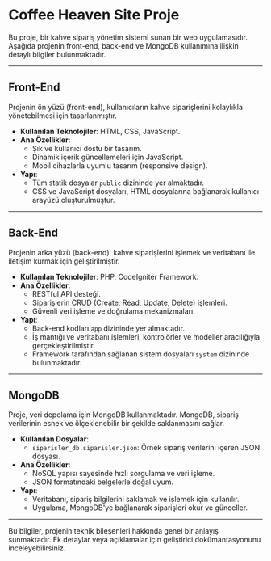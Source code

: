 # Coffee Heaven Site Proje

Bu proje, bir kahve sipariş yönetim sistemi sunan bir web uygulamasıdır. Aşağıda projenin front-end, back-end ve MongoDB kullanımına ilişkin detaylı bilgiler bulunmaktadır.

---

## Front-End

Projenin ön yüzü (front-end), kullanıcıların kahve siparişlerini kolaylıkla yönetebilmesi için tasarlanmıştır. 

- **Kullanılan Teknolojiler**: HTML, CSS, JavaScript.
- **Ana Özellikler**:
  - Şık ve kullanıcı dostu bir tasarım.
  - Dinamik içerik güncellemeleri için JavaScript.
  - Mobil cihazlarla uyumlu tasarım (responsive design).
- **Yapı**:
  - Tüm statik dosyalar `public` dizininde yer almaktadır.
  - CSS ve JavaScript dosyaları, HTML dosyalarına bağlanarak kullanıcı arayüzü oluşturulmuştur.

---

## Back-End

Projenin arka yüzü (back-end), kahve siparişlerini işlemek ve veritabanı ile iletişim kurmak için geliştirilmiştir.

- **Kullanılan Teknolojiler**: PHP, CodeIgniter Framework.
- **Ana Özellikler**:
  - RESTful API desteği.
  - Siparişlerin CRUD (Create, Read, Update, Delete) işlemleri.
  - Güvenli veri işleme ve doğrulama mekanizmaları.
- **Yapı**:
  - Back-end kodları `app` dizininde yer almaktadır.
  - İş mantığı ve veritabanı işlemleri, kontrolörler ve modeller aracılığıyla gerçekleştirilmiştir.
  - Framework tarafından sağlanan sistem dosyaları `system` dizininde bulunmaktadır.

---

## MongoDB

Proje, veri depolama için MongoDB kullanmaktadır. MongoDB, sipariş verilerinin esnek ve ölçeklenebilir bir şekilde saklanmasını sağlar.

- **Kullanılan Dosyalar**:
  - `siparisler_db.siparisler.json`: Örnek sipariş verilerini içeren JSON dosyası.
- **Ana Özellikler**:
  - NoSQL yapısı sayesinde hızlı sorgulama ve veri işleme.
  - JSON formatındaki belgelerle doğal uyum.
- **Yapı**:
  - Veritabanı, sipariş bilgilerini saklamak ve işlemek için kullanılır.
  - Uygulama, MongoDB'ye bağlanarak siparişleri okur ve günceller.

---

Bu bilgiler, projenin teknik bileşenleri hakkında genel bir anlayış sunmaktadır. Ek detaylar veya açıklamalar için geliştirici dokümantasyonunu inceleyebilirsiniz.

